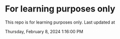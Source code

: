 # For learning purposes only
This repo is for learning purposes only.
Last updated at

Thursday, February 8, 2024 1:16:00 PM

